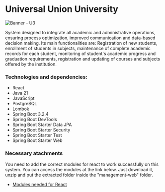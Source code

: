 # Universal Union University

![Banner - U3](https://github.com/OseiasYC/U3/assets/95505514/65d19efc-96e6-4d21-8c8f-da933435eb56)

System designed to integrate all academic and administrative operations, ensuring process optimization, improved communication and data-based decision making. Its main functionalities are: Registration of new students, enrollment of students in subjects, maintenance of complete academic records for each student, monitoring of student's academic progress and graduation requirements, registration and updating of courses and subjects offered by the institution.
 
### Technologies and dependencies:

* React
* Java 21
* JavaScript 
* PostgreSQL
*  Lombok
* Spring Boot 3.2.4
* Spring Boot DevTools
* Spring Boot Starter Data JPA
* Spring Boot Starter Security
* Spring Boot Starter Test
* Spring Boot Starter Web

### Necessary atachments

You need to add the correct modules for react to work successfully on this system. You can access the modules at the link below. Just download it, unzip and put the extracted folder inside the "management-web" folder. 

* [Modules needed for React ](https://drive.google.com/file/d/1yI9ECf5a6aBuXIhTw-X0ALzqYxWvTBPm/view)
